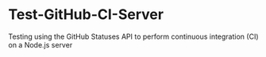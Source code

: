 # Test-GitHub-CI-Server
Testing using the GitHub Statuses API to perform continuous integration (CI) on a Node.js server

